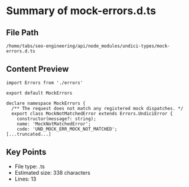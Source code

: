 # Summary of mock-errors.d.ts
  
## File Path
`/home/tabs/seo-engineering/api/node_modules/undici-types/mock-errors.d.ts`

## Content Preview
```
import Errors from './errors'

export default MockErrors

declare namespace MockErrors {
  /** The request does not match any registered mock dispatches. */
  export class MockNotMatchedError extends Errors.UndiciError {
    constructor(message?: string);
    name: 'MockNotMatchedError';
    code: 'UND_MOCK_ERR_MOCK_NOT_MATCHED';
[...truncated...]
```

## Key Points
- File type: .ts
- Estimated size: 338 characters
- Lines: 13
